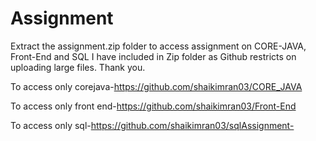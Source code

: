 # Assignment
Extract the assignment.zip folder to access assignment on CORE-JAVA, Front-End and SQL 
I have included in Zip folder as Github restricts on uploading large files.
Thank you.

To access only corejava-https://github.com/shaikimran03/CORE_JAVA

To access only front end-https://github.com/shaikimran03/Front-End

To access only sql-https://github.com/shaikimran03/sqlAssignment-

